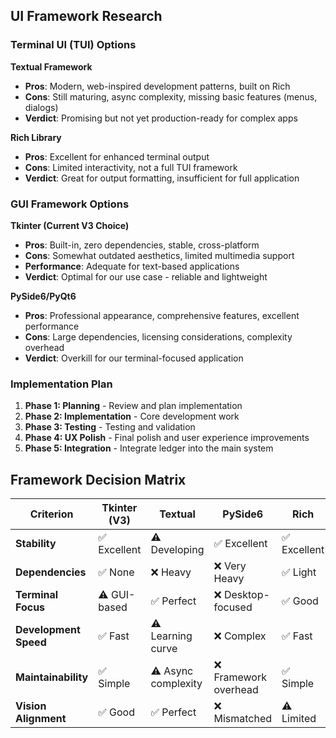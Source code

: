 ## UI Framework Research

### Terminal UI (TUI) Options

**Textual Framework**
- **Pros**: Modern, web-inspired development patterns, built on Rich
- **Cons**: Still maturing, async complexity, missing basic features (menus, dialogs)
- **Verdict**: Promising but not yet production-ready for complex apps

**Rich Library**
- **Pros**: Excellent for enhanced terminal output
- **Cons**: Limited interactivity, not a full TUI framework
- **Verdict**: Great for output formatting, insufficient for full application

### GUI Framework Options

**Tkinter (Current V3 Choice)**
- **Pros**: Built-in, zero dependencies, stable, cross-platform
- **Cons**: Somewhat outdated aesthetics, limited multimedia support
- **Performance**: Adequate for text-based applications
- **Verdict**: Optimal for our use case - reliable and lightweight

**PySide6/PyQt6**
- **Pros**: Professional appearance, comprehensive features, excellent performance
- **Cons**: Large dependencies, licensing considerations, complexity overhead
- **Verdict**: Overkill for our terminal-focused application

### Implementation Plan
1. **Phase 1: Planning** - Review and plan implementation
2. **Phase 2: Implementation** - Core development work
3. **Phase 3: Testing** - Testing and validation
4. **Phase 4: UX Polish** - Final polish and user experience improvements
5. **Phase 5: Integration** - Integrate ledger into the main system

## Framework Decision Matrix

| Criterion | Tkinter (V3) | Textual | PySide6 | Rich |
|-----------|-------------|---------|---------|------|
| **Stability** | ✅ Excellent | ⚠️ Developing | ✅ Excellent | ✅ Excellent |
| **Dependencies** | ✅ None | ❌ Heavy | ❌ Very Heavy | ✅ Light |
| **Terminal Focus** | ⚠️ GUI-based | ✅ Perfect | ❌ Desktop-focused | ✅ Good |
| **Development Speed** | ✅ Fast | ⚠️ Learning curve | ❌ Complex | ✅ Fast |
| **Maintainability** | ✅ Simple | ⚠️ Async complexity | ❌ Framework overhead | ✅ Simple |
| **Vision Alignment** | ✅ Good | ✅ Perfect | ❌ Mismatched | ⚠️ Limited |